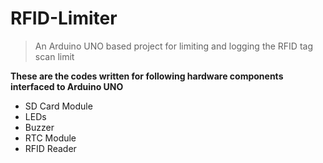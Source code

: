 # RFID-Limiter

> An Arduino UNO based project for limiting and logging the RFID tag scan limit

**These are the codes written for following hardware components interfaced to Arduino UNO**

- SD Card Module
- LEDs
- Buzzer
- RTC Module
- RFID Reader
